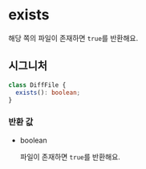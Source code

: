 # exists

해당 쪽의 파일이 존재하면 `true`를 반환해요.

## 시그니처

```ts
class DiffFile {
  exists(): boolean;
}
```

### 반환 값

<ul class="param-ul">
  <li class="param-li param-li-root">
    <span class="param-type">boolean</span>
    <br>
    <p class="param-description">파일이 존재하면 <code>true</code>를 반환해요.</p>
  </li>
</ul>